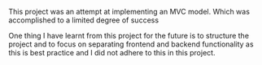 This project was an attempt at implementing an MVC model. Which was accomplished to a limited degree of success

One thing I have learnt from this project for the future is to structure the project and to focus on separating frontend and backend functionality as this is best practice and I did not adhere to this in this project.
